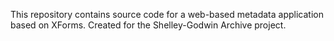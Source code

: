 This repository contains source code for a web-based metadata application based on XForms. Created for the Shelley-Godwin Archive project.
